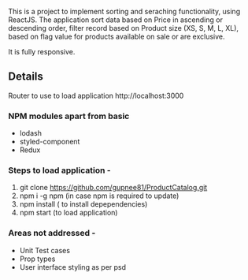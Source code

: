 This is a project to implement sorting and seraching functionality, using ReactJS. The application sort data based on Price in ascending or descending order, filter record based on Product size (XS, S, M, L, XL), based on flag value for products available on sale or are exclusive.

It is fully responsive.

## Details

Router to use to load application
http://localhost:3000

### NPM modules apart from basic
* lodash
* styled-component
* Redux

### Steps to load application -

1) git clone https://github.com/gupnee81/ProductCatalog.git
2) npm i -g npm (in case npm is required to update)
3) npm install ( to install depependencies)
4) npm start (to load application)


### Areas not addressed -

* Unit Test cases
* Prop types
* User interface styling as per psd
